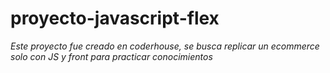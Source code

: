 # proyecto-javascript-flex

*Este proyecto fue creado en coderhouse, se busca replicar un ecommerce solo con JS y front para practicar conocimientos*

